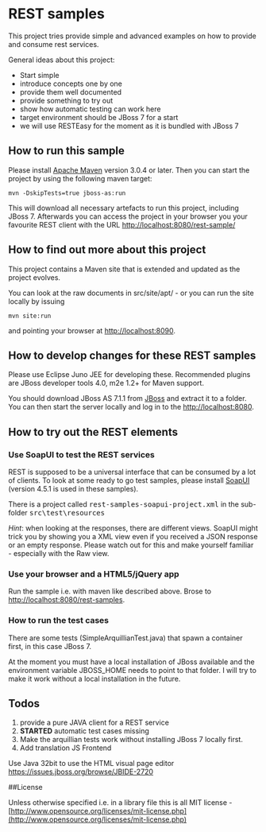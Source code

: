 # REST samples

This project tries provide simple and advanced examples on how to provide and consume rest services.

General ideas about this project:

- Start simple
- introduce concepts one by one
- provide them well documented
- provide something to try out
- show how automatic testing can work here
- target environment should be JBoss 7 for a start
- we will use RESTEasy for the moment as it is bundled with JBoss 7

## How to run this sample

Please install [Apache Maven](http://maven.apache.org/) version 3.0.4 or later. Then you can start the project by using the following maven target:

    mvn -DskipTests=true jboss-as:run

This will download all necessary artefacts to run this project, including JBoss 7. Afterwards you can access the project in your browser you your favourite REST client with the URL [http://localhost:8080/rest-sample/](http://localhost:8080/rest-sample/)

## How to find out more about this project

This project contains a Maven site that is extended and updated as the project evolves.

You can look at the raw documents in src/site/apt/ - or you can run the site locally by issuing

    mvn site:run

and pointing your browser at [http://localhost:8090](http://localhost:8090).

## How to develop changes for these REST samples

Please use Eclipse Juno JEE for developing these. Recommended plugins are JBoss developer tools 4.0, m2e 1.2+ for Maven support.

You should download JBoss AS 7.1.1 from [JBoss](http://www.jboss.org/as) and extract it to a folder. You can then start the server locally and log in to the [http://localhost:8080](http://localhost:8080).


## How to try out the REST elements

### Use SoapUI to test the REST services

REST is supposed to be a universal interface that can be consumed by a lot of clients. To look at some ready to go test samples, please install [SoapUI](http://www.soapui.org) (version 4.5.1 is used in these samples).

There is a project called <tt>rest-samples-soapui-project.xml</tt> in the sub-folder <tt>src\test\resources</tt>

*Hint*: when looking at the responses, there are different views. SoapUI might trick you by showing you a XML view even if you received a JSON response or an empty response. Please watch out for this and make yourself familiar - especially with the Raw view.

### Use your browser and a HTML5/jQuery app

Run the sample i.e. with maven like described above. Brose to [http://localhost:8080/rest-samples](http://localhost:8080/rest-samples).

### How to run the test cases

There are some tests (SimpleArquillianTest.java) that spawn a container first, in this case JBoss 7.

At the moment you must have a local installation of JBoss available and the environment variable JBOSS_HOME needs to point to that folder. I will try to make it work without a local installation in the future.

## Todos

1. provide a pure JAVA client for a REST service
2. **STARTED** automatic test cases missing
3. Make the arquillian tests work without installing JBoss 7 locally first.
4. Add translation JS Frontend

Use Java 32bit to use the HTML visual page editor
https://issues.jboss.org/browse/JBIDE-2720

##License

Unless otherwise specified i.e. in a library file this is all MIT license - [http://www.opensource.org/licenses/mit-license.php](http://www.opensource.org/licenses/mit-license.php)

<!-- Piwik Image Tracker -->
<img src="http://piwik.ahus1.de/piwik.php?idsite=4&amp;rec=1&amp;action_name=readmeMD" style="border:0" alt="" />
<!-- End Piwik -->
